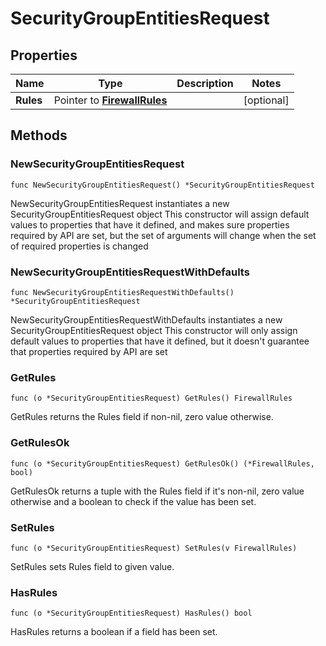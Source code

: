 # SecurityGroupEntitiesRequest

## Properties

|Name | Type | Description | Notes|
|------------ | ------------- | ------------- | -------------|
|**Rules** | Pointer to [**FirewallRules**](FirewallRules.md) |  | [optional] |

## Methods

### NewSecurityGroupEntitiesRequest

`func NewSecurityGroupEntitiesRequest() *SecurityGroupEntitiesRequest`

NewSecurityGroupEntitiesRequest instantiates a new SecurityGroupEntitiesRequest object
This constructor will assign default values to properties that have it defined,
and makes sure properties required by API are set, but the set of arguments
will change when the set of required properties is changed

### NewSecurityGroupEntitiesRequestWithDefaults

`func NewSecurityGroupEntitiesRequestWithDefaults() *SecurityGroupEntitiesRequest`

NewSecurityGroupEntitiesRequestWithDefaults instantiates a new SecurityGroupEntitiesRequest object
This constructor will only assign default values to properties that have it defined,
but it doesn't guarantee that properties required by API are set

### GetRules

`func (o *SecurityGroupEntitiesRequest) GetRules() FirewallRules`

GetRules returns the Rules field if non-nil, zero value otherwise.

### GetRulesOk

`func (o *SecurityGroupEntitiesRequest) GetRulesOk() (*FirewallRules, bool)`

GetRulesOk returns a tuple with the Rules field if it's non-nil, zero value otherwise
and a boolean to check if the value has been set.

### SetRules

`func (o *SecurityGroupEntitiesRequest) SetRules(v FirewallRules)`

SetRules sets Rules field to given value.

### HasRules

`func (o *SecurityGroupEntitiesRequest) HasRules() bool`

HasRules returns a boolean if a field has been set.



